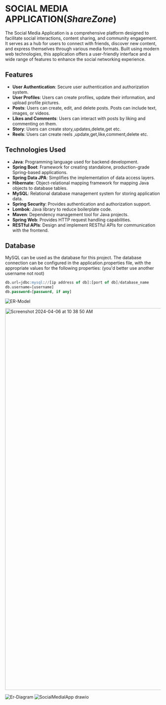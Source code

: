 # SOCIAL MEDIA APPLICATION(**_ShareZone_**)

The Social Media Application is a comprehensive platform designed to facilitate social interactions, content sharing, and community engagement. It serves as a hub for users to connect with friends, discover new content, and express themselves through various media formats. Built using modern web technologies, this application offers a user-friendly interface and a wide range of features to enhance the social networking experience.

## Features

- **User Authentication**: Secure user authentication and authorization system.
- **User Profiles**: Users can create profiles, update their information, and upload profile pictures.
- **Posts**: Users can create, edit, and delete posts. Posts can include text, images, or videos.
- **Likes and Comments**: Users can interact with posts by liking and commenting on them.
- **Story**: Users can create story,updates,delete,get etc.
- **Reels**: Users can create reels ,update,get,like,comment,delete etc.

## Technologies Used

- **Java**: Programming language used for backend development.
- **Spring Boot**: Framework for creating standalone, production-grade Spring-based applications.
- **Spring Data JPA**: Simplifies the implementation of data access layers.
- **Hibernate**: Object-relational mapping framework for mapping Java objects to database tables.
- **MySQL**: Relational database management system for storing application data.
- **Spring Security**: Provides authentication and authorization support.
- **Lombok**: Java library to reduce boilerplate code.
- **Maven**: Dependency management tool for Java projects.
- **Spring Web**: Provides HTTP request handling capabilities.
- **RESTful APIs**: Design and implement RESTful APIs for communication with the frontend.


## Database

MySQL can be used as the database for this project. The database connection can be configured in the application.properties file, with the appropriate values for the following properties: (you'd better use another username not root)

```SQL
db.url=jdbc:mysql://[ip address of db]:[port of db]/database_name
db.username=[username]
db.password=[password, if any]
```
![ER-Model](https://github.com/gaurav637/Social-Media-App/blob/master/Untitled.mwb"Social-Media-App")


<img width="1232" alt="Screenshot 2024-04-06 at 10 38 50 AM" src="https://github.com/gaurav637/Social-Media-App/assets/141955844/2452f650-9454-42ed-92f2-5ae1b75775c1">



![Er-Diagram]("Social-App")
![SocialMedialApp drawio](https://github.com/gaurav637/Social-Media-App/assets/141955844/8e183f57-1f0d-435e-af49-0ac7de988ead)

